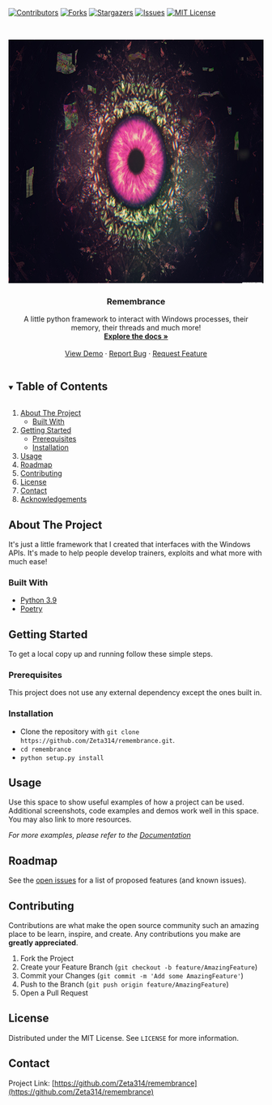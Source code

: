 <!--
*** Thanks for checking out the Best-README-Template. If you have a suggestion
*** that would make this better, please fork the repo and create a pull request
*** or simply open an issue with the tag "enhancement".
*** Thanks again! Now go create something AMAZING! :D
***
***
***
*** To avoid retyping too much info. Do a search and replace for the following:
*** github_username, repo_name, twitter_handle, email, project_title, project_description
-->



<!-- PROJECT SHIELDS -->
<!--
*** I'm using markdown "reference style" links for readability.
*** Reference links are enclosed in brackets [ ] instead of parentheses ( ).
*** See the bottom of this document for the declaration of the reference variables
*** for contributors-url, forks-url, etc. This is an optional, concise syntax you may use.
*** https://www.markdownguide.org/basic-syntax/#reference-style-links
-->
[![Contributors][contributors-shield]][contributors-url]
[![Forks][forks-shield]][forks-url]
[![Stargazers][stars-shield]][stars-url]
[![Issues][issues-shield]][issues-url]
[![MIT License][license-shield]][license-url]



<!-- PROJECT LOGO -->
<br />
<p align="center">
  <a href="https://github.com/Zeta314/remembrance">
    <img src="images/logo.png" alt="Logo" width="720" height="480">
  </a>

  <h3 align="center">Remembrance</h3>

  <p align="center">
    A little python framework to interact with Windows processes, their memory, their threads and much more!
    <br />
    <a href="https://github.com/Zeta314/remembrance"><strong>Explore the docs »</strong></a>
    <br />
    <br />
    <a href="https://github.com/Zeta314/remembrance">View Demo</a>
    ·
    <a href="https://github.com/Zeta314/remembrance/issues">Report Bug</a>
    ·
    <a href="https://github.com/Zeta314/remembrance/issues">Request Feature</a>
  </p>
</p>



<!-- TABLE OF CONTENTS -->
<details open="open">
  <summary><h2 style="display: inline-block">Table of Contents</h2></summary>
  <ol>
    <li>
      <a href="#about-the-project">About The Project</a>
      <ul>
        <li><a href="#built-with">Built With</a></li>
      </ul>
    </li>
    <li>
      <a href="#getting-started">Getting Started</a>
      <ul>
        <li><a href="#prerequisites">Prerequisites</a></li>
        <li><a href="#installation">Installation</a></li>
      </ul>
    </li>
    <li><a href="#usage">Usage</a></li>
    <li><a href="#roadmap">Roadmap</a></li>
    <li><a href="#contributing">Contributing</a></li>
    <li><a href="#license">License</a></li>
    <li><a href="#contact">Contact</a></li>
    <li><a href="#acknowledgements">Acknowledgements</a></li>
  </ol>
</details>



<!-- ABOUT THE PROJECT -->
## About The Project

It's just a little framework that I created that interfaces with the Windows APIs.
It's made to help people develop trainers, exploits and what more with much ease!


### Built With

* [Python 3.9](https://www.python.org/)
* [Poetry](https://python-poetry.org/)



<!-- GETTING STARTED -->
## Getting Started

To get a local copy up and running follow these simple steps.

### Prerequisites

This project does not use any external dependency except the ones built in.

### Installation

- Clone the repository with `git clone https://github.com/Zeta314/remembrance.git`.
- `cd remembrance`
- `python setup.py install`


<!-- USAGE EXAMPLES -->
## Usage

Use this space to show useful examples of how a project can be used. Additional screenshots, code examples and demos work well in this space. You may also link to more resources.

_For more examples, please refer to the [Documentation](https://github.com/Zeta314/remembrance/wiki)_



<!-- ROADMAP -->
## Roadmap

See the [open issues](https://github.com/Zeta314/remembrance/issues) for a list of proposed features (and known issues).



<!-- CONTRIBUTING -->
## Contributing

Contributions are what make the open source community such an amazing place to be learn, inspire, and create. Any contributions you make are **greatly appreciated**.

1. Fork the Project
2. Create your Feature Branch (`git checkout -b feature/AmazingFeature`)
3. Commit your Changes (`git commit -m 'Add some AmazingFeature'`)
4. Push to the Branch (`git push origin feature/AmazingFeature`)
5. Open a Pull Request



<!-- LICENSE -->
## License

Distributed under the MIT License. See `LICENSE` for more information.



<!-- CONTACT -->
## Contact

Project Link: [https://github.com/Zeta314/remembrance](https://github.com/Zeta314/remembrance)


<!-- MARKDOWN LINKS & IMAGES -->
<!-- https://www.markdownguide.org/basic-syntax/#reference-style-links -->
[contributors-shield]: https://img.shields.io/github/contributors/Zeta314/remembrance.svg?style=for-the-badge
[contributors-url]: https://github.com/Zeta314/remembrance/graphs/contributors
[forks-shield]: https://img.shields.io/github/forks/Zeta314/remembrance.svg?style=for-the-badge
[forks-url]: https://github.com/Zeta314/remembrance/network/members
[stars-shield]: https://img.shields.io/github/stars/Zeta314/remembrance.svg?style=for-the-badge
[stars-url]: https://github.com/Zeta314/remembrance/repo/stargazers
[issues-shield]: https://img.shields.io/github/issues/Zeta314/remembrance.svg?style=for-the-badge
[issues-url]: https://github.com/Zeta314/remembrance/issues
[license-shield]: https://img.shields.io/github/license/Zeta314/remembrance.svg?style=for-the-badge
[license-url]: https://github.com/Zeta314/remembrance/blob/master/LICENSE.txt
